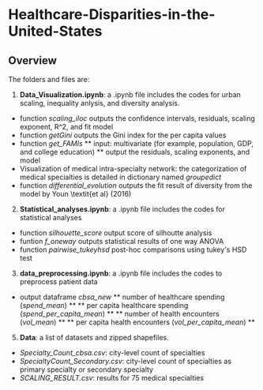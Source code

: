 # Healthcare-Disparities-in-the-United-States


## Overview
The folders and files are:

1. **Data_Visualization.ipynb**: a .ipynb file includes the codes for urban scaling, inequality anlysis, and diversity analysis.
- function _scaling_iloc_ outputs the confidence intervals, residuals, scaling exponent, R^2, and fit model
- function _getGini_ outputs the Gini index for the per capita values 
- function _get_FAMIs_ 
** input: multivariate (for example, population, GDP, and college education)
** output the residuals, scaling exponents, and model 
- Visualization of medical intra-specialty network: the categorization of medical specialties is detailed in dictionary named _groupedict_
- function _differential_evolution_ outputs the fit result of diversity from the model by Youn \textit{et al} (2016)


2. **Statistical_analyses.ipynb**: a .ipynb file includes the codes for statistical analyses
- function _silhouette_score_ output score of silhoutte analysis
- funtion _f_oneway_ outputs statistical results of one way ANOVA
- function _pairwise_tukeyhsd_ post-hoc comparisons using tukey's HSD test

3. **data_preprocessing.ipynb**: a .ipynb file includes the codes to preprocess patient data
- output dataframe _cbsa_new_
** number of healthcare spending (_spend_mean_) **
** per capita healthcare spending (_spend_per_capita_mean_) **
** number of health encounters (_vol_mean_) **
** per capita health encounters (_vol_per_capita_mean_) **

5. **Data**: a list of datasets and zipped shapefiles.
- _Specialty_Count_cbsa.csv_: city-level count of specialties
- _SpecialtyCount_Secondary.csv_: city-level count of specialties as primary specialty or secondary specialty
- _SCALING_RESULT.csv_: results for 75 medical specialties

